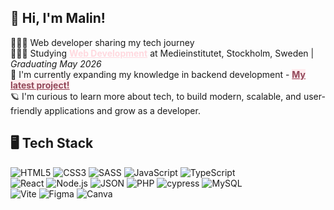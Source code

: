 ## 🌸 Hi, I'm Malin!

👩🏽‍💻 Web developer sharing my tech journey
<br>
👩🏽‍🎓 Studying **<a href="https://medieinstitutet.se/utbildningar/webbutvecklare-inom-e-handel/" style="color: #ffd9dfff;">Web Development</a>** at Medieinstitutet, Stockholm, Sweden | *Graduating May 2026*
<br>
 💭 I'm currently expanding my knowledge in backend development - **<a href="https://github.com/malinjansson/Auctionhouse" style="background-color: #ffeceeff; color: #924759ff;">My latest project!</a>**
<br>
🪐 I'm curious to learn more about tech, to build modern, scalable, and user-friendly applications and grow as a developer. 


## 🖥️ Tech Stack
![HTML5](https://img.shields.io/badge/html5-%23E34F26.svg?style=for-the-badge&logo=html5&logoColor=white)
![CSS3](https://img.shields.io/badge/css3-%231572B6.svg?style=for-the-badge&logo=css3&logoColor=white)
![SASS](https://img.shields.io/badge/SASS-%23CF649A.svg?style=for-the-badge&logo=scss&logoColor=white)
![JavaScript](https://img.shields.io/badge/javascript-%23323330.svg?style=for-the-badge&logo=javascript&logoColor=%23F7DF1E) 
![TypeScript](https://img.shields.io/badge/typescript-%23007ACC.svg?style=for-the-badge&logo=typescript&logoColor=white) <br>
![React](https://img.shields.io/badge/React-%23282C34.svg?style=for-the-badge&logo=react&logoColor=61DAFB)
![Node.js](https://img.shields.io/badge/Node.js-%23339933.svg?style=for-the-badge&logo=node.js&logoColor=white)
![JSON](https://img.shields.io/badge/JSON-%23000000.svg?style=for-the-badge&logo=json&logoColor=white)
![PHP](https://img.shields.io/badge/PHP-%23777BB4.svg?style=for-the-badge&logo=php&logoColor=white)
![cypress](https://img.shields.io/badge/-cypress-%23E5E5E5?style=for-the-badge&logo=cypress&logoColor=058a5e)
![MySQL](https://img.shields.io/badge/MySQL-%2300A96D.svg?style=for-the-badge&logo=mysql&logoColor=white)<br>
![Vite](https://img.shields.io/badge/Vite-%234474FF.svg?style=for-the-badge&logo=vite&logoColor=white)
![Figma](https://img.shields.io/badge/Figma-%23FF69B4.svg?style=for-the-badge&logo=figma&logoColor=white)
![Canva](https://img.shields.io/badge/Canva-%23FF3B3F.svg?style=for-the-badge&logo=canva&logoColor=white)


